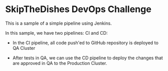 # SkipTheDishes DevOps Challenge


This is a sample of a simple pipeline using Jenkins.

In this sample, we have two pipelines: CI and CD:

*  In the CI pipeline, all code push'ed to GitHub repository is deployed to QA Cluster
  
*  After tests in QA, we can use the CD pipeline to deploy the changes that are approved in QA to the Production Cluster.

